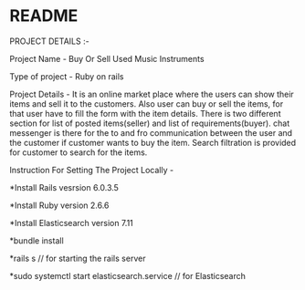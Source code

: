 # README

PROJECT DETAILS :-

Project Name - Buy Or Sell Used Music Instruments 

Type of project - Ruby on rails

Project Details - It is an online market place where the users can show their items and sell it to the customers. Also user can buy or sell the items, for that 
                  user have to fill the form with the item details. There is two different section for list of posted items(seller) and list of requirements(buyer). 
                  chat messenger is there for the to and fro communication between the user and the customer if customer wants to buy the item. Search filtration                     is provided for customer to search for the items.
                  
                  
   Instruction For Setting The Project Locally -
   
   
   *Install Rails vesrsion 6.0.3.5
   
   *Install Ruby version 2.6.6
   
   *Install Elasticsearch version 7.11
   
   *bundle install
   
   *rails s  // for starting the rails server
   
   *sudo systemctl start elasticsearch.service   // for Elasticsearch
